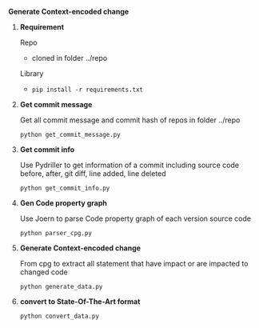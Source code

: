 **Generate Context-encoded change** 

1. **Requirement**

   Repo 

   - cloned in  folder ../repo

   Library 

     -  ```pip install -r requirements.txt```

2. **Get commit message**

   Get all commit message and commit hash of repos in folder ../repo

   ```python get_commit_message.py```
   
3. **Get commit info**

   Use Pydriller to get information of a commit including source code before, after, git diff, line added, line deleted

   ```python get_commit_info.py```

4. **Gen Code property graph**

   Use Joern to parse Code property graph of each version source code 

   ```python parser_cpg.py```

5. **Generate Context-encoded change**

   From cpg to extract all statement that have impact or are impacted to changed code
   
   ```python generate_data.py```

6. **convert to State-Of-The-Art  format**

   ```python convert_data.py```
